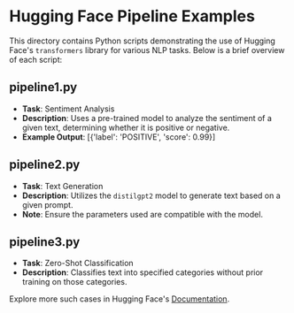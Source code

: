 # Hugging Face Pipeline Examples

This directory contains Python scripts demonstrating the use of Hugging Face's `transformers` library for various NLP tasks. Below is a brief overview of each script:

## pipeline1.py
- **Task**: Sentiment Analysis
- **Description**: Uses a pre-trained model to analyze the sentiment of a given text, determining whether it is positive or negative.
- **Example Output**: [{'label': 'POSITIVE', 'score': 0.99}]

## pipeline2.py
- **Task**: Text Generation
- **Description**: Utilizes the `distilgpt2` model to generate text based on a given prompt.
- **Note**: Ensure the parameters used are compatible with the model.

## pipeline3.py
- **Task**: Zero-Shot Classification
- **Description**: Classifies text into specified categories without prior training on those categories.

Explore more such cases in Hugging Face's [Documentation](https://huggingface.co/docs/transformers/main/en/pipeline).